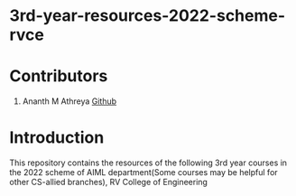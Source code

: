 # 3rd-year-resources-2022-scheme-rvce
# Contributors
1. Ananth M Athreya [Github](https://github.com/AnanthMAthreya)
# Introduction 
This repository contains the resources of the following 3rd year courses in the 2022 scheme of AIML department(Some courses may be helpful for other CS-allied branches), RV College of Engineering
